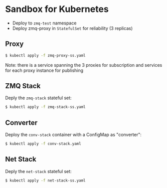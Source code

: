 # Sandbox for Kubernetes
- Deploy to `zmq-test` namespace
- Deploy zmq-proxy in `StatefulSet` for reliability (3 replicas)



## Proxy
```bash
$ kubectl apply -f zmq-proxy-ss.yaml
```
Note: there is a service spanning the 3 proxies for subscription and services for each proxy instance for publishing

## ZMQ Stack
Deply the `zmq-stack` stateful set:
```bash
$ kubectl apply -f zmq-stack-ss.yaml
```

## Converter
Deploy the `conv-stack` container with a ConfigMap as "converter":
```bash
$ kubectl apply -f conv-stack.yaml
```

## Net Stack
Deply the `net-stack` stateful set:
```bash
$ kubectl apply -f net-stack-ss.yaml
```